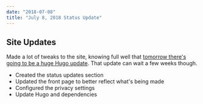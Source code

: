 ```yaml
---
date: "2018-07-08"
title: "July 8, 2018 Status Update"
---
```


## Site Updates
Made a lot of tweaks to the site, knowing full well that [tomorrow there's going to be a huge Hugo update](https://gohugo.io/news/lets-celebrate-hugos-5th-birthday/). That update can wait a few weeks though.

- Created the status updates section
- Updated the front page to better reflect what's being made
- Configured the privacy settings
- Update Hugo and dependencies
